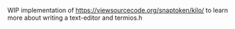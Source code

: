 WIP implementation of https://viewsourcecode.org/snaptoken/kilo/
to learn more about writing a text-editor and termios.h
